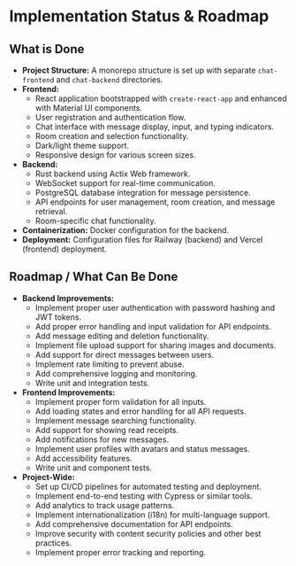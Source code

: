 # Implementation Status & Roadmap

## What is Done

*   **Project Structure:** A monorepo structure is set up with separate `chat-frontend` and `chat-backend` directories.
*   **Frontend:** 
    *   React application bootstrapped with `create-react-app` and enhanced with Material UI components.
    *   User registration and authentication flow.
    *   Chat interface with message display, input, and typing indicators.
    *   Room creation and selection functionality.
    *   Dark/light theme support.
    *   Responsive design for various screen sizes.
*   **Backend:** 
    *   Rust backend using Actix Web framework.
    *   WebSocket support for real-time communication.
    *   PostgreSQL database integration for message persistence.
    *   API endpoints for user management, room creation, and message retrieval.
    *   Room-specific chat functionality.
*   **Containerization:** Docker configuration for the backend.
*   **Deployment:** Configuration files for Railway (backend) and Vercel (frontend) deployment.

## Roadmap / What Can Be Done

*   **Backend Improvements:**
    *   Implement proper user authentication with password hashing and JWT tokens.
    *   Add proper error handling and input validation for API endpoints.
    *   Add message editing and deletion functionality.
    *   Implement file upload support for sharing images and documents.
    *   Add support for direct messages between users.
    *   Implement rate limiting to prevent abuse.
    *   Add comprehensive logging and monitoring.
    *   Write unit and integration tests.
*   **Frontend Improvements:**
    *   Implement proper form validation for all inputs.
    *   Add loading states and error handling for all API requests.
    *   Implement message searching functionality.
    *   Add support for showing read receipts.
    *   Add notifications for new messages.
    *   Implement user profiles with avatars and status messages.
    *   Add accessibility features.
    *   Write unit and component tests.
*   **Project-Wide:**
    *   Set up CI/CD pipelines for automated testing and deployment.
    *   Implement end-to-end testing with Cypress or similar tools.
    *   Add analytics to track usage patterns.
    *   Implement internationalization (i18n) for multi-language support.
    *   Add comprehensive documentation for API endpoints.
    *   Improve security with content security policies and other best practices.
    *   Implement proper error tracking and reporting. 